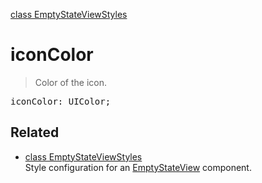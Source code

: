 [class EmptyStateViewStyles](EmptyStateViewStyles.md)

# iconColor

> Color of the icon.

<pre class="docgen_signature">iconColor: UIColor;</pre>

## Related

- [<!--{ref:class}-->class EmptyStateViewStyles](EmptyStateViewStyles.md) \
    Style configuration for an [EmptyStateView](EmptyStateView.md) component.
